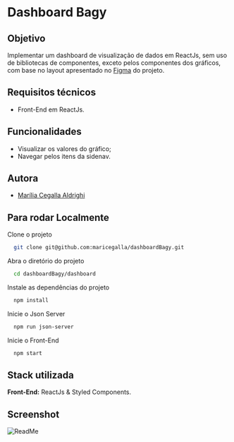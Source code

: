 # Dashboard Bagy

## Objetivo

Implementar um dashboard de visualização de dados em ReactJs, sem uso de bibliotecas de componentes, exceto pelos componentes dos gráficos, com base no layout apresentado no [Figma](https://www.figma.com/file/fTxV4ZLMNlHtuy675J5TAj/Dashboard-Bagy-2020?node-id=0%3A1) do projeto.

## Requisitos técnicos

 - Front-End em ReactJs.

## Funcionalidades

 - Visualizar os valores do gráfico;
 - Navegar pelos itens da sidenav.

## Autora

- [Marília Cegalla Aldrighi](https://www.linkedin.com/in/marilia-aldrighi/)


## Para rodar Localmente

Clone o projeto

```bash
  git clone git@github.com:maricegalla/dashboardBagy.git
```

Abra o diretório do projeto

```bash
  cd dashboardBagy/dashboard
```

Instale as dependências do projeto

```bash
  npm install
```

Inicie o Json Server

```bash
  npm run json-server
```
Inicie o Front-End

```bash
  npm start
```
## Stack utilizada

**Front-End:** ReactJs & Styled Components.

## Screenshot


![ReadMe](https://user-images.githubusercontent.com/76533793/149624225-e460c6be-03b7-43d1-b030-7ceb2e5b31c0.png)
